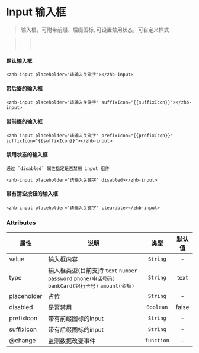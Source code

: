 # Input 输入框

> 输入框，可附带前缀、后缀图标, 可设置禁用状态，可自定义样式

>><img :src="$withBase('/assets/img/input.png')" style="margin: 15px 0 ">

#### 默认输入框


```vue{4}
<zhb-input placeholder='请输入关键字'></zhb-input>
```

#### 带后缀的输入框

```vue{4}
<zhb-input placeholder='请输入关键字' suffixIcon="{{suffixIcon}}"></zhb-input>
```

#### 带前缀的输入框

```vue{4}
<zhb-input placeholder='请输入关键字' prefixIcon="{{prefixIcon}}" suffixIcon="{{suffixIcon}}"></zhb-input>
```

#### 禁用状态的输入框

```vue{4}
通过 `disabled` 属性指定是否禁用 input 组件

<zhb-input placeholder='请输入关键字' disabled></zhb-input>
```

#### 带有清空按钮的输入框

```vue{4}
<zhb-input placeholder='请输入关键字' clearable></zhb-input>
```
### Attributes

| 属性 | 说明 | 类型 | 默认值 |
|-------------|------------|:--------:|:-----:|
| value | 输入框内容 | `String` | - |
| type | 输入框类型(目前支持 `text` `number` `password` `phone(电话号码)` `bankCard(银行卡号)` `amount(金额)` | `String` | text |
| placeholder | 占位 | `String` | - |
| disabled | 是否禁用 | `Boolean` | false |
| prefixIcon | 带有前缀图标的input | `String` | - |
| suffixIcon | 带有后缀图标的input | `String` | - |
| @change | 监测数据改变事件 | `function` | - |
